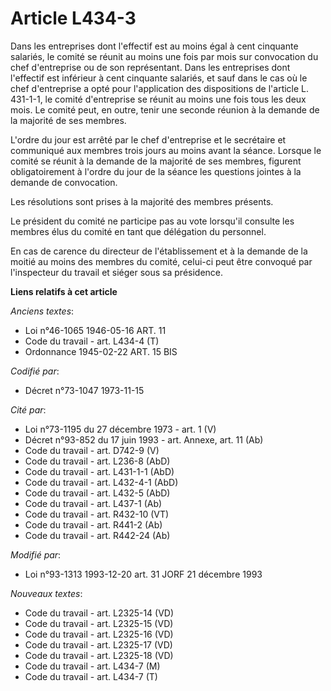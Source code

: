 # Article L434-3

Dans les entreprises dont l'effectif est au moins égal à cent cinquante salariés, le comité se réunit au moins une fois par
mois sur convocation du chef d'entreprise ou de son représentant. Dans les entreprises dont l'effectif est inférieur à cent
cinquante salariés, et sauf dans le cas où le chef d'entreprise a opté pour l'application des dispositions de l'article L.
431-1-1, le comité d'entreprise se réunit au moins une fois tous les deux mois. Le comité peut, en outre, tenir une seconde
réunion à la demande de la majorité de ses membres.

L'ordre du jour est arrêté par le chef d'entreprise et le secrétaire et communiqué aux membres trois jours au moins avant la
séance. Lorsque le comité se réunit à la demande de la majorité de ses membres, figurent obligatoirement à l'ordre du jour de
la séance les questions jointes à la demande de convocation.

Les résolutions sont prises à la majorité des membres présents.

Le président du comité ne participe pas au vote lorsqu'il consulte les membres élus du comité en tant que délégation du
personnel.

En cas de carence du directeur de l'établissement et à la demande de la moitié au moins des membres du comité, celui-ci peut
être convoqué par l'inspecteur du travail et siéger sous sa présidence.

**Liens relatifs à cet article**

_Anciens textes_:

  - Loi n°46-1065 1946-05-16 ART. 11
  - Code du travail - art. L434-4 (T)
  - Ordonnance 1945-02-22 ART. 15 BIS

_Codifié par_:

  - Décret n°73-1047 1973-11-15

_Cité par_:

  - Loi n°73-1195 du 27 décembre 1973 - art. 1 (V)
  - Décret n°93-852 du 17 juin 1993 - art. Annexe, art. 11 (Ab)
  - Code du travail - art. D742-9 (V)
  - Code du travail - art. L236-8 (AbD)
  - Code du travail - art. L431-1-1 (AbD)
  - Code du travail - art. L432-4-1 (AbD)
  - Code du travail - art. L432-5 (AbD)
  - Code du travail - art. L437-1 (Ab)
  - Code du travail - art. R432-10 (VT)
  - Code du travail - art. R441-2 (Ab)
  - Code du travail - art. R442-24 (Ab)

_Modifié par_:

  - Loi n°93-1313 1993-12-20 art. 31 JORF 21 décembre 1993

_Nouveaux textes_:

  - Code du travail - art. L2325-14 (VD)
  - Code du travail - art. L2325-15 (VD)
  - Code du travail - art. L2325-16 (VD)
  - Code du travail - art. L2325-17 (VD)
  - Code du travail - art. L2325-18 (VD)
  - Code du travail - art. L434-7 (M)
  - Code du travail - art. L434-7 (T)
